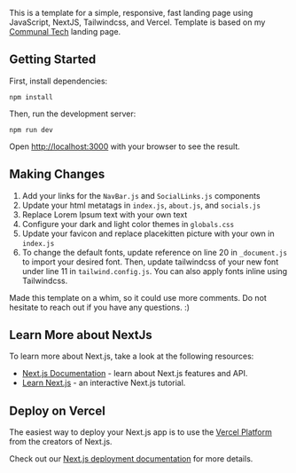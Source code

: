 This is a template for a simple, responsive, fast landing page using JavaScript, NextJS, Tailwindcss, and Vercel. 
Template is based on my [Communal Tech](https://www.communaltech.com/) landing page.

## Getting Started

First, install dependencies: 

```
npm install
```

Then, run the development server:

```
npm run dev
```

Open [http://localhost:3000](http://localhost:3000) with your browser to see the result.

## Making Changes

1. Add your links for the `NavBar.js` and `SocialLinks.js` components
2. Update your html metatags in `index.js`, `about.js`, and `socials.js`
3. Replace Lorem Ipsum text with your own text
4. Configure your dark and light color themes in `globals.css`
5. Update your favicon and replace placekitten picture with your own in `index.js`
6. To change the default fonts, update reference on line 20 in `_document.js` to import your desired font. Then, update tailwindcss of your new font under line 11 in `tailwind.config.js`. You can also apply fonts inline using Tailwindcss.

Made this template on a whim, so it could use more comments.
Do not hesitate to reach out if you have any questions. :) 

## Learn More about NextJs

To learn more about Next.js, take a look at the following resources:

- [Next.js Documentation](https://nextjs.org/docs) - learn about Next.js features and API.
- [Learn Next.js](https://nextjs.org/learn) - an interactive Next.js tutorial.

## Deploy on Vercel

The easiest way to deploy your Next.js app is to use the [Vercel Platform](https://vercel.com/new?utm_medium=default-template&filter=next.js&utm_source=create-next-app&utm_campaign=create-next-app-readme) from the creators of Next.js.

Check out our [Next.js deployment documentation](https://nextjs.org/docs/deployment) for more details.
